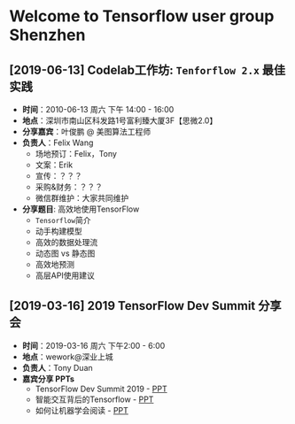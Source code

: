 # Welcome to Tensorflow user group Shenzhen

## [**2019-06-13**] Codelab工作坊: `Tenforflow 2.x` 最佳实践

- **时间**：2010-06-13 周六 下午 14:00 - 16:00
- **地点**：深圳市南山区科发路1号富利臻大厦3F【思微2.0】
- **分享嘉宾**：叶俊鹏 @ 美图算法工程师
- **负责人**：Felix Wang
    - 场地预订：Felix，Tony
    - 文案：Erik
    - 宣传：？？？
    - 采购&财务：？？？
    - 微信群维护：大家共同维护
- **分享题目**: 高效地使用TensorFlow
    - `Tensorflow`简介
    - 动手构建模型
    - 高效的数据处理流
    - 动态图 vs 静态图
    - 高效地预测
    - 高层API使用建议



## [**2019-03-16**] 2019 TensorFlow Dev Summit 分享会

- **时间**：2019-03-16 周六 下午2:00 - 6:00
- **地点**：wework@深业上城
- **负责人**：Tony Duan
- **嘉宾分享 PPTs**
    - TensorFlow Dev Summit 2019 - [PPT](https://tduan.netlify.com/ppt/2019tfds_intro#1)
    - 智能交互背后的Tensorflow - [PPT](https://github.com/tfug-shenzhen/tfug_sz_docs/blob/master/201903/slides/%E6%99%BA%E8%83%BD%E4%BA%A4%E4%BA%92%E8%83%8C%E5%90%8E%E7%9A%84Tensorflow.pdf)
    - 如何让机器学会阅读 - [PPT](https://github.com/tfug-shenzhen/tfug_sz_docs/blob/master/201903/slides/teach_machine_comprehension.pdf)